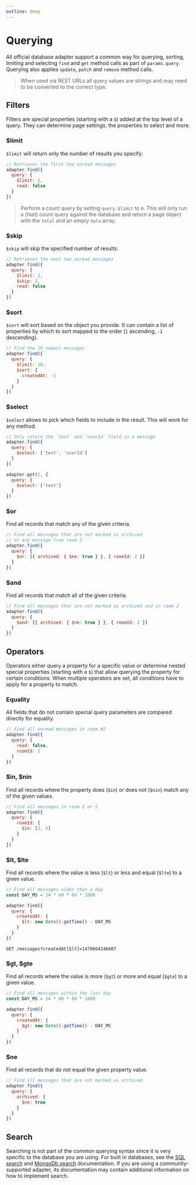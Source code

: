 ```yaml
---
outline: deep
---
```


# Querying

All official database adapter support a common way for querying, sorting, limiting and selecting `find` and `get` method calls as part of `params.query`. Querying also applies `update`, `patch` and `remove` method calls.

<BlockQuote label="Note">

When used via REST URLs all query values are strings and may need to be converted to the correct type.

</BlockQuote>

## Filters

Filters are special properties (starting with a `$`) added at the top level of a query. They can determine page settings, the properties to select and more.

### $limit

`$limit` will return only the number of results you specify:

```js
// Retrieves the first two unread messages
adapter.find({
  query: {
    $limit: 2,
    read: false
  }
})
```

<BlockQuote>

Perform a count query by setting `query.$limit` to `0`. This will only run a (fast) count query against the database and return a page object with the `total` and an empty `data` array.

</BlockQuote>

### $skip

`$skip` will skip the specified number of results:

```js
// Retrieves the next two unread messages
adapter.find({
  query: {
    $limit: 2,
    $skip: 2,
    read: false
  }
})
```

### $sort

`$sort` will sort based on the object you provide. It can contain a list of properties by which to sort mapped to the order (`1` ascending, `-1` descending).

```js
// Find the 10 newest messages
adapter.find({
  query: {
    $limit: 10,
    $sort: {
      createdAt: -1
    }
  }
})
```

### $select

`$select` allows to pick which fields to include in the result. This will work for any method.

```js
// Only return the `text` and `userId` field in a message
adapter.find({
  query: {
    $select: ['text', 'userId']
  }
})

adapter.get(1, {
  query: {
    $select: ['text']
  }
})
```

### $or

Find all records that match any of the given criteria.

```js
// Find all messages that are not marked as archived
// or any message from room 2
adapter.find({
  query: {
    $or: [{ archived: { $ne: true } }, { roomId: 2 }]
  }
})
```

### $and

Find all records that match all of the given criteria.

```js
// Find all messages that are not marked as archived and in room 2
adapter.find({
  query: {
    $and: [{ archived: { $ne: true } }, { roomId: 2 }]
  }
})
```

## Operators

Operators either query a property for a specific value or determine nested special properties (starting with a `$`) that allow querying the property for certain conditions. When multiple operators are set, all conditions have to apply for a property to match.

### Equality

All fields that do not contain special query parameters are compared directly for equality.

```js
// Find all unread messages in room #2
adapter.find({
  query: {
    read: false,
    roomId: 2
  }
})
```

### $in, $nin

Find all records where the property does (`$in`) or does not (`$nin`) match any of the given values.

```js
// Find all messages in room 2 or 5
adapter.find({
  query: {
    roomId: {
      $in: [2, 5]
    }
  }
})
```

### $lt, $lte

Find all records where the value is less (`$lt`) or less and equal (`$lte`) to a given value.

```js
// Find all messages older than a day
const DAY_MS = 24 * 60 * 60 * 1000

adapter.find({
  query: {
    createdAt: {
      $lt: new Date().getTime() - DAY_MS
    }
  }
})
```

```text
GET /messages?createdAt[$lt]=1479664146607
```

### $gt, $gte

Find all records where the value is more (`$gt`) or more and equal (`$gte`) to a given value.

```js
// Find all messages within the last day
const DAY_MS = 24 * 60 * 60 * 1000

adapter.find({
  query: {
    createdAt: {
      $gt: new Date().getTime() - DAY_MS
    }
  }
})
```

### $ne

Find all records that do not equal the given property value.

```js
// Find all messages that are not marked as archived
adapter.find({
  query: {
    archived: {
      $ne: true
    }
  }
})
```

## Search

Searching is not part of the common querying syntax since it is very specific to the database you are using. For built in databases, see the [SQL search](./knex.md#search) and [MongoDb search](./mongodb.md#search) documentation. If you are using a community-supported adapter, its documentation may contain additional information on how to implement search.
